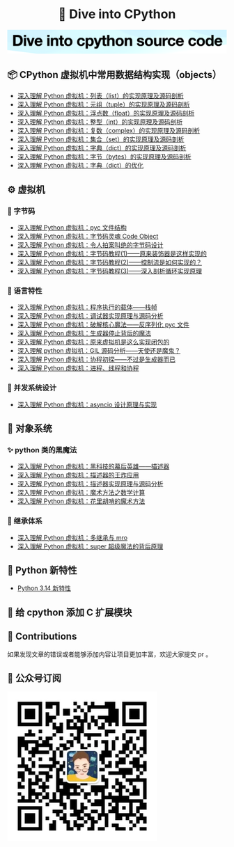 <div align="center">

# 🐍 Dive into CPython

![02logo](logo.png)

</div>

## 📦 CPython 虚拟机中常用数据结构实现（objects）

- [深入理解 Python 虚拟机：列表（list）的实现原理及源码剖析](docs/objects/01list.md)
- [深入理解 Python 虚拟机：元组（tuple）的实现原理及源码剖析](docs/objects/02tuple.md)
- [深入理解 Python 虚拟机：浮点数（float）的实现原理及源码剖析](docs/objects/03float.md)
- [深入理解 Python 虚拟机：整型（int）的实现原理及源码剖析](docs/objects/04long.md)
- [深入理解 Python 虚拟机：复数（complex）的实现原理及源码剖析](docs/objects/05complex.md)
- [深入理解 Python 虚拟机：集合（set）的实现原理及源码剖析](docs/objects/06set.md)
- [深入理解 Python 虚拟机：字典（dict）的实现原理及源码剖析](docs/objects/07dict.md)
- [深入理解 Python 虚拟机：字节（bytes）的实现原理及源码剖析](docs/objects/08bytes.md)
- [深入理解 Python 虚拟机：字典（dict）的优化](docs/objects/09dict.md)

## ⚙️ 虚拟机

### 📝 字节码

- [深入理解 Python 虚拟机：pyc 文件结构](docs/pvm/01pyc.md)
- [深入理解 Python 虚拟机：字节码灵魂 Code Object](docs/pvm/02codeobject.md)
- [深入理解 Python 虚拟机：令人拍案叫绝的字节码设计](docs/pvm/03bytecode.md)
- [深入理解 Python 虚拟机：字节码教程(1)——原来装饰器是这样实现的](docs/pvm/04bytecode_tutorial.md)
- [深入理解 Python 虚拟机：字节码教程(2)——控制流是如何实现的？](docs/pvm/05bytecode_tutorial.md)
- [深入理解 Python 虚拟机：字节码教程(3)——深入剖析循环实现原理](docs/pvm/06bytecode_tutorial.md)

### 🚀 语言特性

- [深入理解 Python 虚拟机：程序执行的载体——栈帧](docs/pvm/07frameobject.md)
- [深入理解 Python 虚拟机：调试器实现原理与源码分析](docs/pvm/08debugger.md)
- [深入理解 Python 虚拟机：破解核心魔法——反序列化 pyc 文件](docs/pvm/09binpyc.md)
- [深入理解 Python 虚拟机：生成器停止背后的魔法](docs/pvm/10generator.md)
- [深入理解 Python 虚拟机：原来虚拟机是这么实现闭包的](docs/pvm/11closure.md)
- [深入理解 python 虚拟机：GIL 源码分析——天使还是魔鬼？](docs/pvm/13gil.md)
- [深入理解 Python 虚拟机：协程初探——不过是生成器而已](docs/pvm/14coroutine.md)
- [深入理解 Python 虚拟机：进程、线程和协程](docs/pvm/15executionflow.md)

### 🔄 并发系统设计

- [深入理解 Python 虚拟机：asyncio 设计原理与实现](docs/pvm/17asyncio.md)

## 🎨 对象系统

### ✨ python 类的黑魔法

- [深入理解 Python 虚拟机：黑科技的幕后英雄——描述器](docs/obsy/01class.md)
- [深入理解 Python 虚拟机：描述器的王炸应用](docs/obsy/02application.md)
- [深入理解 Python 虚拟机：描述器实现原理与源码分析](docs/obsy/03decriptor.md)
- [深入理解 Python 虚拟机：魔术方法之数学计算](docs/obsy/05magicmethod.md)
- [深入理解 Python 虚拟机：花里胡哨的魔术方法](docs/obsy/06magicmethod02.md)

### 🔗 继承体系

- [深入理解 Python 虚拟机：多继承与 mro](docs/obsy/04mro.md)
- [深入理解 Python 虚拟机：super 超级魔法的背后原理](docs/obsy/07super.md)

## 🎉 Python 新特性

- [Python 3.14 新特性](docs/new/314.md)

## 🔧 给 cpython 添加 C 扩展模块

## 🤝 Contributions

如果发现文章的错误或者能够添加内容让项目更加丰富，欢迎大家提交 pr 。

## 📮 公众号订阅

![](./qrcode2.jpg)
